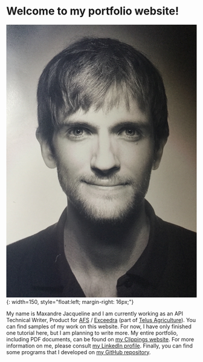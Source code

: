 # Welcome to my portfolio website!

![A picture of me.][picture_of_me]{: width=150, style="float:left; margin-right: 16px;"}

My name is Maxandre Jacqueline and I am currently working as an API Technical Writer, Product for [AFS][AFS_website] / [Exceedra][Exceedra_website] (part of [Telus Agriculture][Telus_Agriculture_website]). You can find samples of my work on this website. For now, I have only finished one tutorial here, but I am planning to write more. My entire portfolio, including PDF documents, can be found on [my Clippings website][Clippings_portfolio]. For more information on me, please consult [my LinkedIn profile][LinkedIn_profile]. Finally, you can find some programs that I developed on [my GitHub repository][GitHub_repository].




[picture_of_me]: ./resources/images/picture_of_me.jpg

[Clippings_portfolio]: https://www.clippings.me/maxandre
[LinkedIn_profile]: https://www.linkedin.com/in/maxandre-jacqueline-8b730648/
[GitHub_repository]: https://github.com/MaxandreJ
[AFS_website]: https://www.afsi.com/
[Exceedra_website]: https://exceedra.com/
[Telus_Agriculture_website]: https://www.telus.com/en/bc/agriculture

